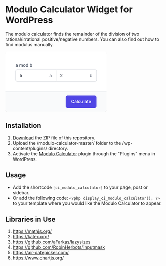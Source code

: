 # Modulo Calculator Widget for WordPress

The modulo calculator finds the remainder of the division of two rational/irrational positive/negative numbers. You can also find out how to find modulus manually.

![Modulo Calculator Input Form](/assets/images/screenshot-1.png "Modulo Calculator Input Form")

## Installation

1. [Download](https://github.com/pub-calculator-io/modulo-calculator/archive/refs/heads/master.zip) the ZIP file of this repository.
2. Upload the /modulo-calculator-master/ folder to the /wp-content/plugins/ directory.
3. Activate the [Modulo Calculator](https://www.calculator.io/modulo-calculator/ "Modulo Calculator Homepage") plugin through the "Plugins" menu in WordPress.

## Usage
* Add the shortcode `[ci_modulo_calculator]` to your page, post or sidebar.
* Or add the following code: `<?php display_ci_modulo_calculator(); ?>` to your template where you would like the Modulo Calculator to appear.

## Libraries in Use
1. https://mathjs.org/
2. https://katex.org/
3. https://github.com/aFarkas/lazysizes
4. https://github.com/RobinHerbots/Inputmask
5. https://air-datepicker.com/
6. https://www.chartjs.org/
